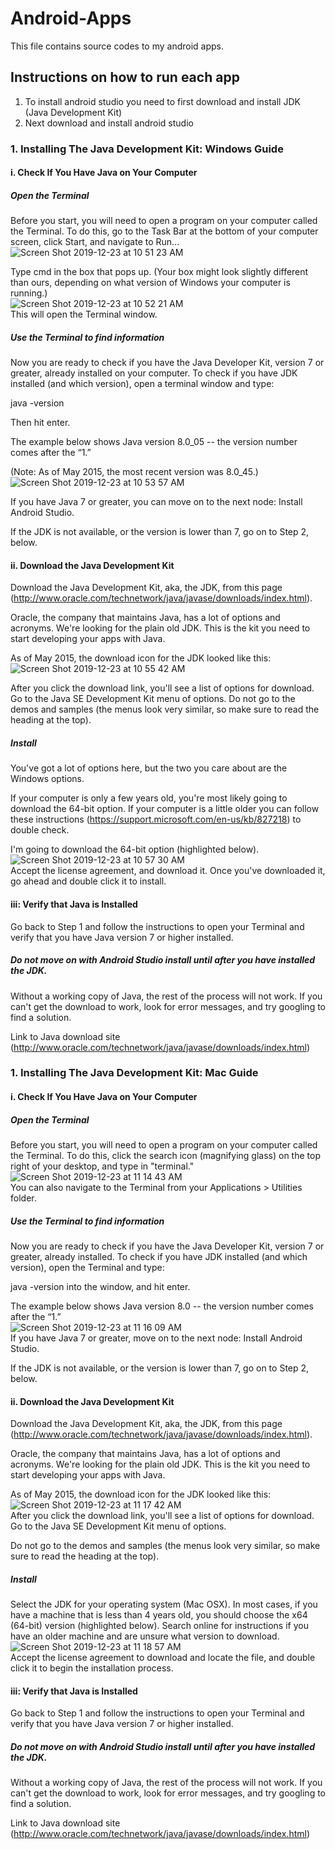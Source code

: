 # Android-Apps
This file contains source codes to my android apps.

## Instructions on how to run each app
1. To install android studio you need to first download and install JDK (Java Development Kit)<br>
2. Next download and install android studio
   
### 1. Installing The Java Development Kit: Windows Guide
#### i. Check If You Have Java on Your Computer
##### Open the Terminal
Before you start, you will need to open a program on your computer called the Terminal. To do this, go to the Task Bar at the bottom of your computer screen, click Start, and navigate to Run...<br>
![Screen Shot 2019-12-23 at 10 51 23 AM](https://user-images.githubusercontent.com/13493736/71372654-3130c280-2572-11ea-96f1-c86f86d3822d.png)<br>

Type cmd in the box that pops up. (Your box might look slightly different than ours, depending on what version of Windows your computer is running.)<br>
![Screen Shot 2019-12-23 at 10 52 21 AM](https://user-images.githubusercontent.com/13493736/71372702-5291ae80-2572-11ea-9fe5-5e098b3116c6.png)<br>
This will open the Terminal window.

##### Use the Terminal to find information
Now you are ready to check if you have the Java Developer Kit, version 7 or greater, already installed on your computer. To check if you have JDK installed (and which version), open a terminal window and type:

java -version

Then hit enter.

The example below shows Java version 8.0_05 -- the version number comes after the “1.”

(Note: As of May 2015, the most recent version was 8.0_45.)<br>
![Screen Shot 2019-12-23 at 10 53 57 AM](https://user-images.githubusercontent.com/13493736/71372798-8e2c7880-2572-11ea-9622-32644252bc6f.png)<br>

If you have Java 7 or greater, you can move on to the next node: Install Android Studio.

If the JDK is not available, or the version is lower than 7, go on to Step 2, below.

#### ii. Download the Java Development Kit
Download the Java Development Kit, aka, the JDK, from this page (http://www.oracle.com/technetwork/java/javase/downloads/index.html).

Oracle, the company that maintains Java, has a lot of options and acronyms. We're looking for the plain old JDK. This is the kit you need to start developing your apps with Java.

As of May 2015, the download icon for the JDK looked like this:<br>
![Screen Shot 2019-12-23 at 10 55 42 AM](https://user-images.githubusercontent.com/13493736/71372889-cb910600-2572-11ea-88a6-db6f247cd7d8.png)<br>

After you click the download link, you'll see a list of options for download. Go to the Java SE Development Kit menu of options. Do not go to the demos and samples (the menus look very similar, so make sure to read the heading at the top).

##### Install
You've got a lot of options here, but the two you care about are the Windows options.

If your computer is only a few years old, you're most likely going to download the 64-bit option. If your computer is a little older you can follow these instructions (https://support.microsoft.com/en-us/kb/827218) to double check.

I'm going to download the 64-bit option (highlighted below).<br>
![Screen Shot 2019-12-23 at 10 57 30 AM](https://user-images.githubusercontent.com/13493736/71373010-0b57ed80-2573-11ea-86a1-2fa24ee2b74c.png)<br>
Accept the license agreement, and download it. Once you've downloaded it, go ahead and double click it to install.

#### iii: Verify that Java is Installed
Go back to Step 1 and follow the instructions to open your Terminal and verify that you have Java version 7 or higher installed.

##### Do not move on with Android Studio install until after you have installed the JDK.
Without a working copy of Java, the rest of the process will not work. If you can't get the download to work, look for error messages, and try googling to find a solution.

Link to Java download site (http://www.oracle.com/technetwork/java/javase/downloads/index.html) <br>

### 1. Installing The Java Development Kit: Mac Guide
#### i. Check If You Have Java on Your Computer
##### Open the Terminal
Before you start, you will need to open a program on your computer called the Terminal. To do this, click the search icon (magnifying glass) on the top right of your desktop, and type in "terminal."<br>
![Screen Shot 2019-12-23 at 11 14 43 AM](https://user-images.githubusercontent.com/13493736/71373740-730f3800-2575-11ea-99c6-cf94d1166bcf.png)<br>
You can also navigate to the Terminal from your Applications > Utilities folder.

##### Use the Terminal to find information
Now you are ready to check if you have the Java Developer Kit, version 7 or greater, already installed. To check if you have JDK installed (and which version), open the Terminal and type:

java -version into the window, and hit enter.

The example below shows Java version 8.0 -- the version number comes after the “1.”<br>
![Screen Shot 2019-12-23 at 11 16 09 AM](https://user-images.githubusercontent.com/13493736/71373804-a5b93080-2575-11ea-8938-023ce8608214.png)<br>
If you have Java 7 or greater, move on to the next node: Install Android Studio.

If the JDK is not available, or the version is lower than 7, go on to Step 2, below.

#### ii. Download the Java Development Kit
Download the Java Development Kit, aka, the JDK, from this page (http://www.oracle.com/technetwork/java/javase/downloads/index.html).

Oracle, the company that maintains Java, has a lot of options and acronyms. We're looking for the plain old JDK. This is the kit you need to start developing your apps with Java.

As of May 2015, the download icon for the JDK looked like this:<br>
![Screen Shot 2019-12-23 at 11 17 42 AM](https://user-images.githubusercontent.com/13493736/71373869-e1ec9100-2575-11ea-9f97-fb0b1888714a.png)<br>
After you click the download link, you'll see a list of options for download. Go to the Java SE Development Kit menu of options.

Do not go to the demos and samples (the menus look very similar, so make sure to read the heading at the top).

##### Install
Select the JDK for your operating system (Mac OSX). In most cases, if you have a machine that is less than 4 years old, you should choose the x64 (64-bit) version (highlighted below). Search online for instructions if you have an older machine and are unsure what version to download.<br>
![Screen Shot 2019-12-23 at 11 18 57 AM](https://user-images.githubusercontent.com/13493736/71373910-09dbf480-2576-11ea-8d49-b2aa3fada08b.png)<br>
Accept the license agreement to download and locate the file, and double click it to begin the installation process.

#### iii: Verify that Java is Installed
Go back to Step 1 and follow the instructions to open your Terminal and verify that you have Java version 7 or higher installed.

##### Do not move on with Android Studio install until after you have installed the JDK.
Without a working copy of Java, the rest of the process will not work. If you can't get the download to work, look for error messages, and try googling to find a solution.

Link to Java download site (http://www.oracle.com/technetwork/java/javase/downloads/index.html)



